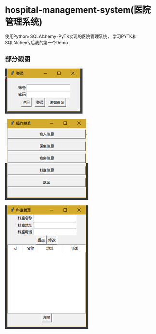 # hospital-management-system(医院管理系统)
使用Python+SQLAlchemy+PyTK实现的医院管理系统， 学习PYTK和SQLAlchemy后我的第一个Demo

## 部分截图

![image-20210211171050393](README.assets/image-20210211171050393.png)

![image-20210211171109117](README.assets/image-20210211171109117.png)

![image-20210211171132674](README.assets/image-20210211171132674.png)

